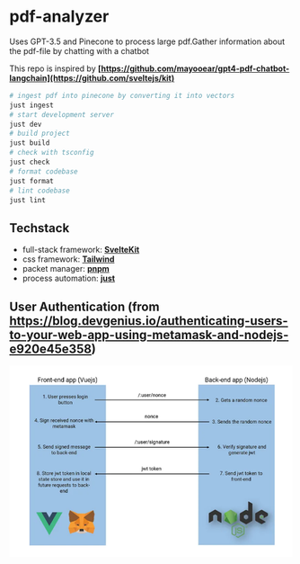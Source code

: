 # pdf-analyzer

Uses GPT-3.5 and Pinecone to process large pdf.Gather information about the pdf-file by chatting with a chatbot

This repo is inspired by **[https://github.com/mayooear/gpt4-pdf-chatbot-langchain](https://github.com/sveltejs/kit)**

```bash
# ingest pdf into pinecone by converting it into vectors
just ingest
# start development server
just dev
# build project
just build
# check with tsconfig
just check
# format codebase
just format
# lint codebase
just lint
```

## Techstack

- full-stack framework: **[SvelteKit](https://github.com/sveltejs/kit)**
- css framework: **[Tailwind](https://github.com/tailwindlabs/tailwindcss)**
- packet manager: **[pnpm](https://github.com/pnpm/pnpm)**
- process automation: **[just](https://github.com/casey/just)**

## User Authentication (from https://blog.devgenius.io/authenticating-users-to-your-web-app-using-metamask-and-nodejs-e920e45e358)

![Metamask auth](./Metamask_auth.png)
